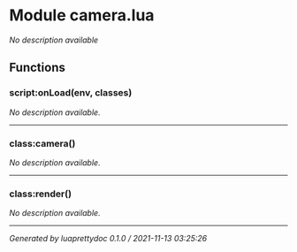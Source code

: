 # Module camera.lua
_No description available_

## Functions

### script:onLoad(env, classes)

_No description available._

---

### class:camera()

_No description available._

---

### class:render()

_No description available._

---

_Generated by luaprettydoc 0.1.0 / 2021-11-13 03:25:26_
